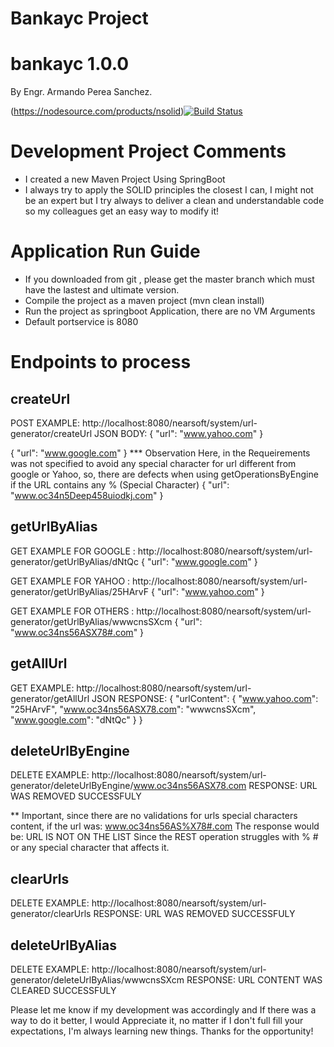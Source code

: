 # Bankayc Project

# bankayc 1.0.0

By Engr. Armando Perea Sanchez.

(https://nodesource.com/products/nsolid)[![Build Status](https://rgprincipal.com/es/wp-content/uploads/2018/12/Logo-de-Java-portada-250x122.jpg)](https://travis-ci.org/joemccann/dillinger)

# Development Project Comments

  - I created a new Maven Project Using SpringBoot
  - I always try to apply the SOLID principles the closest I can, I might not be an expert but I try always to deliver a       clean and understandable code so my colleagues get an easy way to modify it!
  

# Application Run Guide

 - If you downloaded from git , please get the master branch which must have the lastest and ultimate version.
 - Compile the project as a maven project (mvn clean install)
 - Run the project as springboot Application, there are no VM Arguments
 - Default portservice is 8080

 
# Endpoints to process

## createUrl
POST EXAMPLE: http://localhost:8080/nearsoft/system/url-generator/createUrl
JSON BODY: 
{
    "url": "www.yahoo.com"
}

{
    "url": "www.google.com"
}
*** Observation Here, in the Requeirements was not specified to avoid any special character for url different from google or Yahoo, so, there are defects when using getOperationsByEngine if the URL contains any % (Special Character)
{
    "url": "www.oc34n5Deep458uiodkj.com"
}

## getUrlByAlias

GET EXAMPLE FOR GOOGLE : http://localhost:8080/nearsoft/system/url-generator/getUrlByAlias/dNtQc
{
    "url": "www.google.com"
}

GET EXAMPLE FOR YAHOO : http://localhost:8080/nearsoft/system/url-generator/getUrlByAlias/25HArvF
{
    "url": "www.yahoo.com"
}

GET EXAMPLE FOR OTHERS : http://localhost:8080/nearsoft/system/url-generator/getUrlByAlias/wwwcnsSXcm
{
    "url": "www.oc34ns56ASX78#.com"
}

## getAllUrl

GET EXAMPLE: http://localhost:8080/nearsoft/system/url-generator/getAllUrl
JSON RESPONSE: 
{
    "urlContent": {
        "www.yahoo.com": "25HArvF",
        "www.oc34ns56ASX78.com": "wwwcnsSXcm",
        "www.google.com": "dNtQc"
    }
}

## deleteUrlByEngine

DELETE EXAMPLE: http://localhost:8080/nearsoft/system/url-generator/deleteUrlByEngine/www.oc34ns56ASX78.com
RESPONSE:
URL WAS REMOVED SUCCESSFULY 

** Important, since there are no validations for urls special characters content, if the url was: www.oc34ns56AS%X78#.com
The response would be:
URL IS NOT ON THE LIST
Since the REST operation struggles with % # or any special character that affects it.

## clearUrls

DELETE EXAMPLE: http://localhost:8080/nearsoft/system/url-generator/clearUrls
RESPONSE:
URL WAS REMOVED SUCCESSFULY

## deleteUrlByAlias

DELETE EXAMPLE: http://localhost:8080/nearsoft/system/url-generator/deleteUrlByAlias/wwwcnsSXcm
RESPONSE:
URL CONTENT WAS CLEARED SUCCESSFULY


Please let me know if my development was accordingly and If there was a way to do it better, I would Appreciate it, no matter if I don't full fill your expectations, I'm always learning new things. Thanks for the opportunity!

